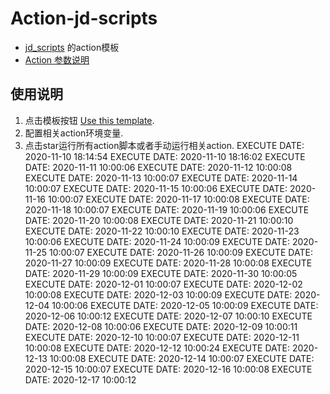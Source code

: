 # Action-jd-scripts

- [jd_scripts](https://github.com/lxk0301/jd_scripts) 的action模板
- [Action 参数说明](https://github.com/lxk0301/jd_scripts/blob/master/githubAction.md)

## 使用说明

1. 点击模板按钮 [Use this template](https://github.com/zdrka/Action-jd-scripts/generate).
2. 配置相关action环境变量.
3. 点击star运行所有action脚本或者手动运行相关action.
EXECUTE DATE: 2020-11-10 18:14:54
EXECUTE DATE: 2020-11-10 18:16:02
EXECUTE DATE: 2020-11-11 10:00:06
EXECUTE DATE: 2020-11-12 10:00:08
EXECUTE DATE: 2020-11-13 10:00:07
EXECUTE DATE: 2020-11-14 10:00:07
EXECUTE DATE: 2020-11-15 10:00:06
EXECUTE DATE: 2020-11-16 10:00:07
EXECUTE DATE: 2020-11-17 10:00:08
EXECUTE DATE: 2020-11-18 10:00:07
EXECUTE DATE: 2020-11-19 10:00:06
EXECUTE DATE: 2020-11-20 10:00:08
EXECUTE DATE: 2020-11-21 10:00:10
EXECUTE DATE: 2020-11-22 10:00:10
EXECUTE DATE: 2020-11-23 10:00:06
EXECUTE DATE: 2020-11-24 10:00:09
EXECUTE DATE: 2020-11-25 10:00:07
EXECUTE DATE: 2020-11-26 10:00:09
EXECUTE DATE: 2020-11-27 10:00:09
EXECUTE DATE: 2020-11-28 10:00:08
EXECUTE DATE: 2020-11-29 10:00:09
EXECUTE DATE: 2020-11-30 10:00:05
EXECUTE DATE: 2020-12-01 10:00:07
EXECUTE DATE: 2020-12-02 10:00:08
EXECUTE DATE: 2020-12-03 10:00:09
EXECUTE DATE: 2020-12-04 10:00:06
EXECUTE DATE: 2020-12-05 10:00:09
EXECUTE DATE: 2020-12-06 10:00:12
EXECUTE DATE: 2020-12-07 10:00:10
EXECUTE DATE: 2020-12-08 10:00:06
EXECUTE DATE: 2020-12-09 10:00:11
EXECUTE DATE: 2020-12-10 10:00:07
EXECUTE DATE: 2020-12-11 10:00:08
EXECUTE DATE: 2020-12-12 10:00:24
EXECUTE DATE: 2020-12-13 10:00:08
EXECUTE DATE: 2020-12-14 10:00:07
EXECUTE DATE: 2020-12-15 10:00:07
EXECUTE DATE: 2020-12-16 10:00:08
EXECUTE DATE: 2020-12-17 10:00:12
